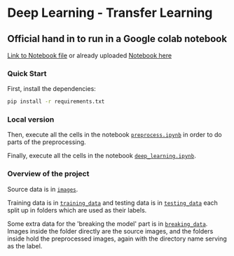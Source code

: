 # Deep Learning - Transfer Learning

## Official hand in to run in a Google colab notebook

[Link to Notebook file](deep_learning_colab.ipynb) or already
uploaded [Notebook here](https://colab.research.google.com/drive/10XeYGhHIiUxkFvVNVVcEXvoJOUAzlPwg?usp=sharing)

### Quick Start

First, install the dependencies:

```bash
pip install -r requirements.txt
```

### Local version

Then, execute all the cells in the notebook [`preprocess.ipynb`](preprocess.ipynb) in order to do parts of the
preprocessing.

Finally, execute all the cells in the notebook [`deep_learning.ipynb`](deep_learning_local.ipynb).

### Overview of the project

Source data is in [`images`](images).

Training data is in [`training_data`](training_data) and testing data is in [`testing_data`](testing_data) each split up
in folders which are used as their labels.

Some extra data for the 'breaking the model' part is in [`breaking_data`](breaking_data). Images inside the folder
directly are the source images, and the folders inside hold the preprocessed images, again with the directory name
serving as the label.